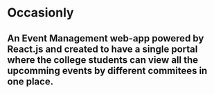 # Occasionly 

## An Event Management web-app powered by React.js and created to have a single portal where the college students can view all the upcomming events by different commitees in one place. 
